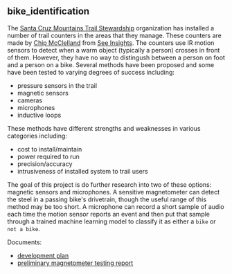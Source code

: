 ## bike_identification

The [Santa Cruz Mountains Trail Stewardship](https://santacruztrails.org/) organization has installed a number of trail counters in the areas that they manage. These counters are made by [Chip McClelland](https://github.com/chipmc) from [See Insights](https://seeinsights.com/). The counters use IR motion sensors to detect when a warm object (typically a person) crosses in front of them. However, they have no way to distingush between a person on foot and a person on a bike. Several methods have been proposed and some have been tested to varying degrees of success including:
* pressure sensors in the trail
* magnetic sensors
* cameras
* microphones
* inductive loops

These methods have different strengths and weaknesses in various categories including:
* cost to install/maintain
* power required to run
* precision/accuracy
* intrusiveness of installed system to trail users

The goal of this project is do further research into two of these options: magnetic sensors and microphones. A sensitive magnetometer can detect the steel in a passing bike's drivetrain, though the useful range of this method may be too short. A microphone can record a short sample of audio each time the motion sensor reports an event and then put that sample through a trained machine learning model to classify it as either a `bike` or `not a bike`.

Documents:  
* [development plan](/docs/development_plan.md)  
* [preliminary magnetometer testing report](/docs/preliminary_magnetometer_testing_plan.md)